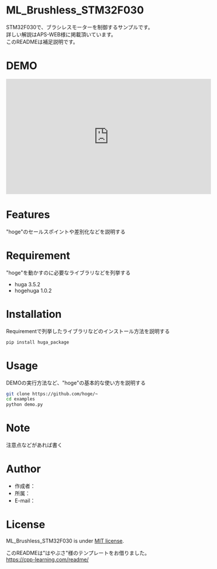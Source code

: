 # ML_Brushless_STM32F030

STM32F030で、ブラシレスモーターを制御するサンプルです。  
詳しい解説はAPS-WEB様に掲載頂いています。  
このREADMEは補足説明です。


# DEMO

<iframe width="560" height="315" src="https://www.youtube.com/embed/Ebb64oZ-lXk" title="YouTube video player" frameborder="0" allow="accelerometer; autoplay; clipboard-write; encrypted-media; gyroscope; picture-in-picture; web-share" allowfullscreen></iframe>

# Features

"hoge"のセールスポイントや差別化などを説明する

# Requirement

"hoge"を動かすのに必要なライブラリなどを列挙する

* huga 3.5.2
* hogehuga 1.0.2

# Installation

Requirementで列挙したライブラリなどのインストール方法を説明する

```bash
pip install huga_package
```

# Usage

DEMOの実行方法など、"hoge"の基本的な使い方を説明する

```bash
git clone https://github.com/hoge/~
cd examples
python demo.py
```

# Note

注意点などがあれば書く

# Author

* 作成者：
* 所属：
* E-mail：

# License
ML_Brushless_STM32F030 is under [MIT license](https://en.wikipedia.org/wiki/MIT_License).

このREADMEは"はやぶさ"様のテンプレートをお借りました。  
https://cpp-learning.com/readme/